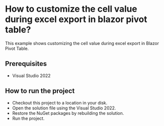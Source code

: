 # How to customize the cell value during excel export in blazor pivot table?

This example shows customizing the cell value during excel export in Blazor Pivot Table.

## Prerequisites

* Visual Studio 2022

## How to run the project

* Checkout this project to a location in your disk.
* Open the solution file using the Visual Studio 2022.
* Restore the NuGet packages by rebuilding the solution.
* Run the project.